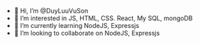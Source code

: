 - 👋 Hi, I’m @DuyLuuVuSon
- 👀 I’m interested in JS, HTML, CSS. React, My SQL, mongoDB
- 🌱 I’m currently learning NodeJS, Expressjs
- 💞️ I’m looking to collaborate on NodeJS, Expressjs

<!---
DuyLuuVuSon/DuyLuuVuSon is a ✨ special ✨ repository because its `README.md` (this file) appears on your GitHub profile.
You can click the Preview link to take a look at your changes.
--->
